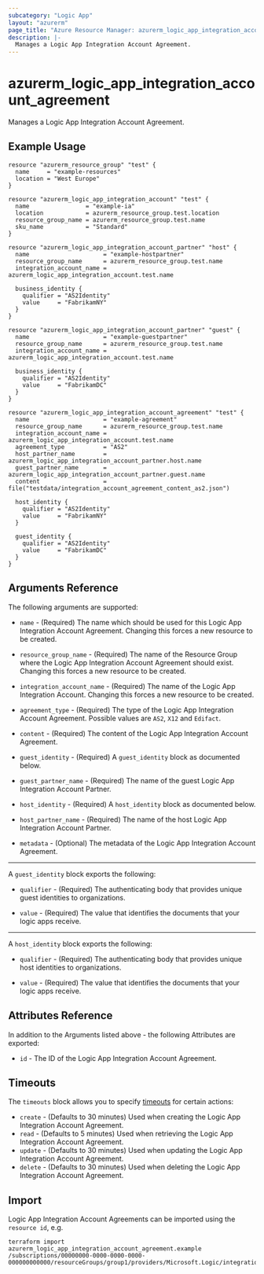 ```yaml
---
subcategory: "Logic App"
layout: "azurerm"
page_title: "Azure Resource Manager: azurerm_logic_app_integration_account_agreement"
description: |-
  Manages a Logic App Integration Account Agreement.
---
```


# azurerm_logic_app_integration_account_agreement

Manages a Logic App Integration Account Agreement.

## Example Usage

```hcl
resource "azurerm_resource_group" "test" {
  name     = "example-resources"
  location = "West Europe"
}

resource "azurerm_logic_app_integration_account" "test" {
  name                = "example-ia"
  location            = azurerm_resource_group.test.location
  resource_group_name = azurerm_resource_group.test.name
  sku_name            = "Standard"
}

resource "azurerm_logic_app_integration_account_partner" "host" {
  name                     = "example-hostpartner"
  resource_group_name      = azurerm_resource_group.test.name
  integration_account_name = azurerm_logic_app_integration_account.test.name

  business_identity {
    qualifier = "AS2Identity"
    value     = "FabrikamNY"
  }
}

resource "azurerm_logic_app_integration_account_partner" "guest" {
  name                     = "example-guestpartner"
  resource_group_name      = azurerm_resource_group.test.name
  integration_account_name = azurerm_logic_app_integration_account.test.name

  business_identity {
    qualifier = "AS2Identity"
    value     = "FabrikamDC"
  }
}

resource "azurerm_logic_app_integration_account_agreement" "test" {
  name                     = "example-agreement"
  resource_group_name      = azurerm_resource_group.test.name
  integration_account_name = azurerm_logic_app_integration_account.test.name
  agreement_type           = "AS2"
  host_partner_name        = azurerm_logic_app_integration_account_partner.host.name
  guest_partner_name       = azurerm_logic_app_integration_account_partner.guest.name
  content                  = file("testdata/integration_account_agreement_content_as2.json")

  host_identity {
    qualifier = "AS2Identity"
    value     = "FabrikamNY"
  }

  guest_identity {
    qualifier = "AS2Identity"
    value     = "FabrikamDC"
  }
}
```

## Arguments Reference

The following arguments are supported:

* `name` - (Required) The name which should be used for this Logic App Integration Account Agreement. Changing this forces a new resource to be created.

* `resource_group_name` - (Required) The name of the Resource Group where the Logic App Integration Account Agreement should exist. Changing this forces a new resource to be created.

* `integration_account_name` - (Required) The name of the Logic App Integration Account. Changing this forces a new resource to be created.

* `agreement_type` - (Required) The type of the Logic App Integration Account Agreement. Possible values are `AS2`, `X12` and `Edifact`.

* `content` - (Required) The content of the Logic App Integration Account Agreement.

* `guest_identity` - (Required) A `guest_identity` block as documented below.

* `guest_partner_name` - (Required) The name of the guest Logic App Integration Account Partner.

* `host_identity` - (Required) A `host_identity` block as documented below.

* `host_partner_name` - (Required) The name of the host Logic App Integration Account Partner.

* `metadata` - (Optional) The metadata of the Logic App Integration Account Agreement.

---

A `guest_identity` block exports the following:

* `qualifier` - (Required) The authenticating body that provides unique guest identities to organizations.

* `value` - (Required) The value that identifies the documents that your logic apps receive.

---

A `host_identity` block exports the following:

* `qualifier` - (Required) The authenticating body that provides unique host identities to organizations.

* `value` - (Required) The value that identifies the documents that your logic apps receive.

## Attributes Reference

In addition to the Arguments listed above - the following Attributes are exported:

* `id` - The ID of the Logic App Integration Account Agreement.

## Timeouts

The `timeouts` block allows you to specify [timeouts](https://www.terraform.io/docs/configuration/resources.html#timeouts) for certain actions:

* `create` - (Defaults to 30 minutes) Used when creating the Logic App Integration Account Agreement.
* `read` - (Defaults to 5 minutes) Used when retrieving the Logic App Integration Account Agreement.
* `update` - (Defaults to 30 minutes) Used when updating the Logic App Integration Account Agreement.
* `delete` - (Defaults to 30 minutes) Used when deleting the Logic App Integration Account Agreement.

## Import

Logic App Integration Account Agreements can be imported using the `resource id`, e.g.

```shell
terraform import azurerm_logic_app_integration_account_agreement.example /subscriptions/00000000-0000-0000-0000-000000000000/resourceGroups/group1/providers/Microsoft.Logic/integrationAccounts/account1/agreements/agreement1
```
